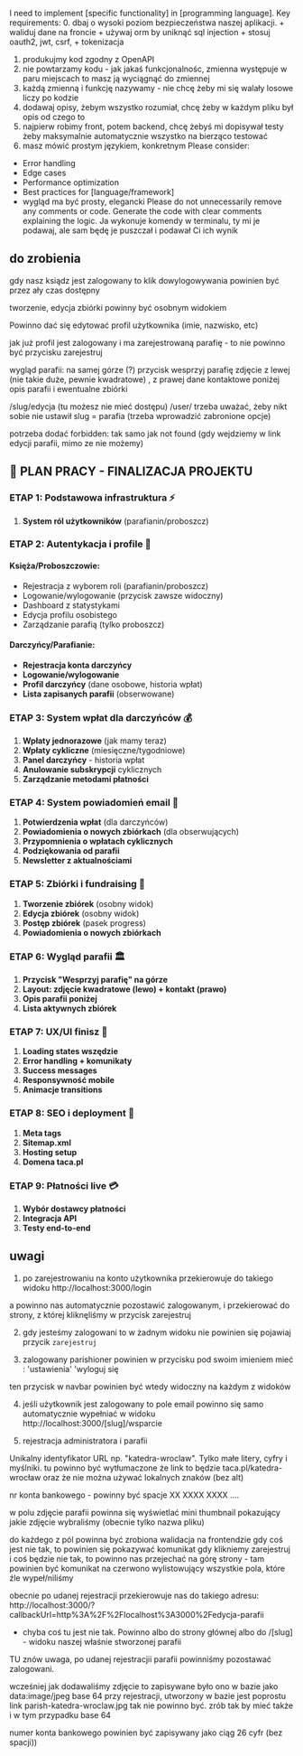 I need to implement [specific functionality] in [programming language].
Key requirements:
0. dbaj o wysoki poziom bezpieczeństwa naszej aplikacji. 
    + waliduj dane na froncie
    + używaj orm by uniknąć sql injection
    + stosuj oauth2, jwt, csrf, 
    + tokenizacja
1. produkujmy kod zgodny z OpenAPI
1. nie powtarzamy kodu - jak jakaś funkcjonalnośc, zmienna występuje w paru miejscach to masz ją wyciągnąć do zmiennej
2. każdą zmienną i funkcję nazywamy - nie chcę żeby mi się walały losowe liczy po kodzie
3. dodawaj opisy, żebym wszystko rozumiał, chcę żeby w każdym pliku był opis od czego to
4. najpierw robimy front, potem backend, chcę żebyś mi dopisywał testy żeby maksymalnie automatycznie wszystko na bierząco testować
5. masz mówić prostym językiem, konkretnym
Please consider:
- Error handling
- Edge cases
- Performance optimization
- Best practices for [language/framework]
- wygląd ma być prosty, elegancki
Please do not unnecessarily remove any comments or code.
Generate the code with clear comments explaining the logic.
Ja wykonuje komendy w terminalu, ty mi je podawaj, ale sam będę je puszczał i podawał Ci ich wynik



## do zrobienia

gdy nasz ksiądz jest zalogowany to klik dowylogowywania powinien być przez ały czas dostępny

tworzenie, edycja zbiórki powinny być osobnym widokiem

Powinno dać się edytować profil użytkownika 
(imie, nazwisko, etc)

jak już profil jest zalogowany i ma zarejestrowaną parafię - to nie powinno być przycisku zarejestruj

wygląd parafii:
na samej górze (?) przycisk wesprzyj parafię
zdjęcie z lewej (nie takie duże, pewnie kwadratowe) , z prawej dane kontaktowe
poniżej opis parafii
i ewentualne zbiórki

/slug/edycja (tu możesz nie mieć dostępu)
/user/
trzeba uważać, żeby nikt sobie nie ustawił slug = parafia (trzeba wprowadzić zabronione opcje)

potrzeba dodać forbidden: tak samo jak not found
(gdy wejdziemy w link edycji parafii, mimo ze nie możemy)



## 🎯 PLAN PRACY - FINALIZACJA PROJEKTU

### **ETAP 1: Podstawowa infrastruktura** ⚡
1. **System ról użytkowników** (parafianin/proboszcz)

### **ETAP 2: Autentykacja i profile** 👥

#### **Księża/Proboszczowie:**
- Rejestracja z wyborem roli (parafianin/proboszcz)
- Logowanie/wylogowanie (przycisk zawsze widoczny)
- Dashboard z statystykami
- Edycja profilu osobistego
- Zarządzanie parafią (tylko proboszcz)

#### **Darczyńcy/Parafianie:**
- **Rejestracja konta darczyńcy**
- **Logowanie/wylogowanie**
- **Profil darczyńcy** (dane osobowe, historia wpłat)
- **Lista zapisanych parafii** (obserwowane)

### **ETAP 3: System wpłat dla darczyńców** 💰
1. **Wpłaty jednorazowe** (jak mamy teraz)
2. **Wpłaty cykliczne** (miesięczne/tygodniowe)
3. **Panel darczyńcy** - historia wpłat
4. **Anulowanie subskrypcji** cyklicznych
5. **Zarządzanie metodami płatności**

### **ETAP 4: System powiadomień email** 📧
1. **Potwierdzenia wpłat** (dla darczyńców)
2. **Powiadomienia o nowych zbiórkach** (dla obserwujących)
3. **Przypomnienia o wpłatach cyklicznych**
4. **Podziękowania od parafii**
5. **Newsletter z aktualnościami**

### **ETAP 5: Zbiórki i fundraising** 🎯
1. **Tworzenie zbiórek** (osobny widok)
2. **Edycja zbiórek** (osobny widok)
3. **Postęp zbiórek** (pasek progress)
4. **Powiadomienia o nowych zbiórkach**

### **ETAP 6: Wygląd parafii** 🏛️
1. **Przycisk "Wesprzyj parafię" na górze**
2. **Layout: zdjęcie kwadratowe (lewo) + kontakt (prawo)**
3. **Opis parafii poniżej**
4. **Lista aktywnych zbiórek**

### **ETAP 7: UX/UI finisz** 🎨
1. **Loading states wszędzie**
2. **Error handling + komunikaty**
3. **Success messages**
4. **Responsywność mobile**
5. **Animacje transitions**

### **ETAP 8: SEO i deployment** 🚀
1. **Meta tags**
2. **Sitemap.xml**
3. **Hosting setup**
4. **Domena taca.pl**

### **ETAP 9: Płatności live** 💳
1. **Wybór dostawcy płatności**
2. **Integracja API**
3. **Testy end-to-end**












## uwagi

1. po zarejestrowaniu na konto użytkownika przekierowuje do takiego widoku
http://localhost:3000/login

a powinno nas automatycznie pozostawić zalogowanym, i przekierować do strony, z której kliknęliśmy w przycisk zarejestruj

2. gdy jesteśmy zalogowani to w żadnym widoku nie powinien się pojawiaj przycik `zarejestruj`

3. zalogowany parishioner powinien w przycisku pod swoim imieniem mieć :
'ustawienia'
'wyloguj się

ten przycisk w navbar powinien być wtedy widoczny na każdym z widoków

4. jeśli użytkownik jest zalogowany to pole email powinno się samo automatycznie wypełniać w widoku http://localhost:3000/[slug]/wsparcie

5. rejestracja administratora i parafii

Unikalny identyfikator URL np. "katedra-wroclaw". Tylko małe litery, cyfry i myślniki.
tu powinno być wytłumaczone że link to będzie taca.pl/katedra-wrocław
oraz że nie można używać lokalnych znaków (bez alt)

nr konta bankowego - powinny być spacje XX XXXX XXXX ....

w polu zdjęcie parafii powinna się wyświetlać mini thumbnail pokazujący jakie zdjęcie wybraliśmy
(obecnie tylko nazwa pliku)


do każdego z pól powinna być zrobiona walidacja na frontendzie
gdy coś jest nie tak, to powinien się pokazywać komunikat
gdy klikniemy zarejestruj i coś będzie nie tak, to powinno nas przejechać na górę strony - tam powinien być komunikat na czerwono wylistowujący wszystkie pola, które źle wypeł/niliśmy

obecnie po udanej rejestracji przekierowuje nas do takiego adresu:
http://localhost:3000/?callbackUrl=http%3A%2F%2Flocalhost%3A3000%2Fedycja-parafii
- chyba coś tu jest nie tak.
Powinno albo do strony głównej
albo do /[slug] - widoku naszej właśnie stworzonej parafii

TU znów uwaga, po udanej rejestracjii parafii powinniśmy pozostawać zalogowani.

wcześniej jak dodawaliśmy zdjęcie to zapisywane było ono w bazie jako data:image/jpeg base 64
przy rejestracji, utworzony w bazie jest poprostu link parish-katedra-wroclaw.jpg
tak nie powinno być. zrób tak by mieć także i w tym przypadku base 64

numer konta bankowego powinien być zapisywany jako ciąg 26 cyfr (bez spacji)) 